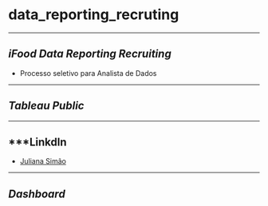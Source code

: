 # data_reporting_recruting 
----
## ***iFood Data Reporting Recruiting*** 

- Processo seletivo para Analista de Dados 

----


## ***Tableau Public***

---


## ***Linkdln
- [Juliana Simão](https://www.linkedin.com/in/juliana-simao/) 


---


## ***Dashboard*** 
